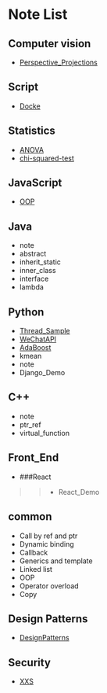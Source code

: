 # Note List

## Computer vision
- [Perspective_Projections](https://github.com/dryadd44651/Note/tree/master/Computer_vision/Perspective_Projections)
## Script
- [Docke](https://github.com/dryadd44651/Note/blob/master/Docker)
## Statistics
- [ANOVA](https://github.com/dryadd44651/Note/tree/master/Statistics/ANOVA)
- [chi-squared-test](https://github.com/dryadd44651/Note/tree/master/Statistics/chi-squared-test)
## JavaScript
- [OOP](https://github.com/dryadd44651/Note/blob/master/JavaScript/JS_OOP.pdf)
## Java
- note
- abstract
- inherit_static
- inner_class
- interface
- lambda
## Python
- [Thread_Sample](https://github.com/dryadd44651/Note/tree/master/Python/Thread_Sample)
- [WeChatAPI](https://github.com/dryadd44651/Note/tree/master/Python/WeChatAPI)
- [AdaBoost](https://github.com/dryadd44651/PythonAda)
- kmean
- note
- Django_Demo
## C++
- note
- ptr_ref
- virtual_function
## Front_End
- ###React
>>- React_Demo
## common
- Call by ref and ptr
- Dynamic binding
- Callback
- Generics and template
- Linked list
- OOP
- Operator overload
- Copy
## Design Patterns
- [DesignPatterns](https://github.com/dryadd44651/Note/tree/master/DesignPatterns)
## Security
- [XXS](https://github.com/dryadd44651/Note/blob/master/Security/xxs.md)




